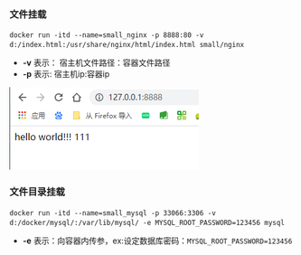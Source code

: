  ### 文件挂载
 `docker run -itd --name=small_nginx -p 8888:80 -v d:/index.html:/usr/share/nginx/html/index.html small/nginx`
 * **-v** 表示： 宿主机文件路径：容器文件路径
 * **-p** 表示: 宿主机ip:容器ip

 ![filemount](res/docker_4.png)


### 文件目录挂载
 `docker run -itd --name=small_mysql -p 33066:3306 -v d:/docker/mysql/:/var/lib/mysql/ -e MYSQL_ROOT_PASSWORD=123456 mysql`
  * **-e** 表示：向容器内传参，ex:设定数据库密码：`MYSQL_ROOT_PASSWORD=123456`
  
